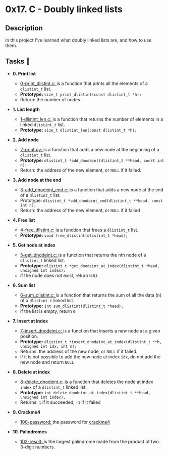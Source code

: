 # **0x17. C - Doubly linked lists**

## **Description**

In this project I've learned what doubly linked lists are, and how to use them.

## **Tasks 📃**

- **0. Print list**

  - [0-print_dlistint.c: ](https://github.com/Bantamlak12/alx-low_level_programming/blob/master/0x17-doubly_linked_lists/0-print_dlistint.c)is a function that prints all the elements of a `dlistint_t` list.

  * **Prototype:** `size_t print_dlistint(const dlistint_t *h);`
  * Return: the number of nodes.

* **1. List length**

  - [1-dlistint_len.c: ](https://github.com/Bantamlak12/alx-low_level_programming/blob/master/0x17-doubly_linked_lists/1-dlistint_len.c)is a function that returns the number of elements in a linked `dlistint_t` list.

  * **Prototype:** `size_t dlistint_len(const dlistint_t *h);`

* **2. Add node**

  - [2-print.py: ](https://github.com/Bantamlak12/alx-low_level_programming/blob/master/0x17-doubly_linked_lists/2-add_dnodeint.c) is a function that adds a new node at the beginning of a `dlistint_t` list.

  * **Prototype:** `dlistint_t *add_dnodeint(dlistint_t **head, const int n);`
  * Return: the address of the new element, or `NULL` if it failed.

* **3. Add node at the end**

  - [3-add_dnodeint_end.c: ](https://github.com/Bantamlak12/alx-low_level_programming/blob/master/0x17-doubly_linked_lists/3-add_dnodeint_end.c)is a function that adds a new node at the end of a `dlistint_t` list.

  * Prototype: `dlistint_t *add_dnodeint_end(dlistint_t **head, const int n);`
  * Return: the address of the new element, or `NULL` if it failed

* **4. Free list**

  - [4-free_dlistint.c: ](https://github.com/Bantamlak12/alx-low_level_programming/blob/master/0x17-doubly_linked_lists/4-free_dlistint.c)is a function that frees a `dlistint_t` list.

  * **Prototype:** `void free_dlistint(dlistint_t *head);`

* **5. Get node at index**

  - [5-get_dnodeint.c: ](https://github.com/Bantamlak12/alx-low_level_programming/blob/master/0x17-doubly_linked_lists/5-get_dnodeint.c)is a function that returns the nth node of a `dlistint_t` linked list.

  * **Prototype:** `dlistint_t *get_dnodeint_at_index(dlistint_t *head, unsigned int index);`
  * if the node does not exist, return `NULL`

* **6. Sum list**

  - [6-sum_dlistint.c: ](https://github.com/Bantamlak12/alx-low_level_programming/blob/master/0x17-doubly_linked_lists/6-sum_dlistint.c)is a function that returns the sum of all the data (n) of a `dlistint_t` linked list.

  * **Prototype:** `int sum_dlistint(dlistint_t *head);`
  * if the list is empty, return `0`

* **7. Insert at index**

  - [7-insert_dnodeint.c: ](https://github.com/Bantamlak12/alx-low_level_programming/blob/master/0x17-doubly_linked_lists/7-insert_dnodeint.c) is a function that inserts a new node at a given position.

  * **Prototype:** `dlistint_t *insert_dnodeint_at_index(dlistint_t **h, unsigned int idx, int n);`
  * Returns: the address of the new node, or `NULL` if it failed.
  * if it is not possible to add the new node at index `idx`, do not add the new node and return `NULL`

* **8. Delete at index**

  - [8-delete_dnodeint.c: ](https://github.com/Bantamlak12/alx-low_level_programming/blob/master/0x17-doubly_linked_lists/8-delete_dnodeint.c)is a function that deletes the node at index `index` of a `dlistint_t` linked list.

  * **Prototype:** `int delete_dnodeint_at_index(dlistint_t **head, unsigned int index);`
  * Returns: `1` if it succeeded, `-1` if it failed

* **9. Crackme4**

  - [100-password: ](https://github.com/Bantamlak12/alx-low_level_programming/blob/master/0x17-doubly_linked_lists/100-password)the password for [crackme4](https://github.com/holbertonschool/0x17.c)

* **10. Palindromes**

  - [102-result: ](https://github.com/Bantamlak12/alx-low_level_programming/blob/master/0x17-doubly_linked_lists/102-result)is the largest palindrome made from the product of two 3-digit numbers.
